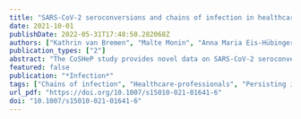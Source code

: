```yaml
---
title: "SARS-CoV-2 seroconversions and chains of infection in healthcare professionals in a German maximum care provider (The CoSHeP study)"
date: 2021-10-01
publishDate: 2022-05-31T17:48:50.282068Z
authors: ["Kathrin van Bremen", "Malte Monin", "Anna Maria Eis-Hübinger", "Benjamin Marx", "Souhaib Aldabaggh", "Hendrik Streeck", "Jan-Christian Wasmuth", "Tanja Menting", "Stefan Schlabe", "Gereon J. Rieke", "Carolynne Schwarze-Zander", "Jürgen K. Rockstroh", "Christoph Boesecke"]
publication_types: ["2"]
abstract: "The CoSHeP study provides novel data on SARS-CoV-2 seroconversion rates in healthcare professionals (HP) at risk at the University Hospital Bonn, a maximum healthcare provider in a region of 900.000 inhabitants."
featured: false
publication: "*Infection*"
tags: ["Chains of infection", "Healthcare-professionals", "Persisting immunity", "SARS-CoV-2-IgG"]
url_pdf: "https://doi.org/10.1007/s15010-021-01641-6"
doi: "10.1007/s15010-021-01641-6"
---
```



